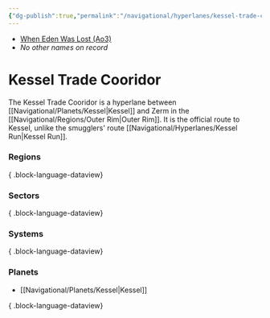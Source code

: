 ```yaml
---
{"dg-publish":true,"permalink":"/navigational/hyperlanes/kessel-trade-cooridor/","tags":["map","hyperlane","outerrim"],"noteIcon":"saber1"}
---
```


- [When Eden Was Lost (Ao3)](https://archiveofourown.org/works/19334440)
- *No other names on record*
# Kessel Trade Cooridor

The Kessel Trade Cooridor is a hyperlane between [[Navigational/Planets/Kessel\|Kessel]] and Zerm in the [[Navigational/Regions/Outer Rim\|Outer Rim]]. It is the official route to Kessel, unlike the smugglers' route [[Navigational/Hyperlanes/Kessel Run\|Kessel Run]].

### Regions

{ .block-language-dataview}
### Sectors

{ .block-language-dataview}
### Systems

{ .block-language-dataview}
### Planets
- [[Navigational/Planets/Kessel\|Kessel]]

{ .block-language-dataview}
